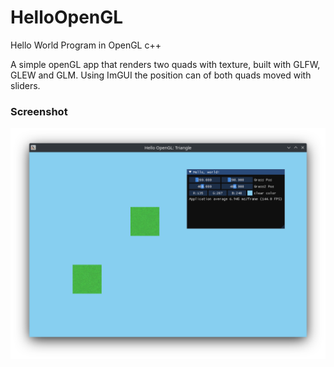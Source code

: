 # HelloOpenGL
Hello World Program in OpenGL c++

A simple openGL app that renders two quads with texture, built with GLFW, GLEW and GLM.
Using ImGUI the position can of both quads moved with sliders.

### Screenshot
![screenshot](Screenshot.png)